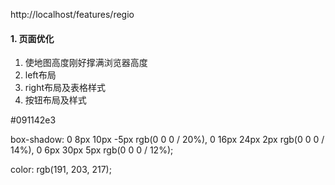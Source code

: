 http://localhost/features/regio

#### 1. 页面优化

1. 使地图高度刚好撑满浏览器高度
2. left布局
3. right布局及表格样式
4. 按钮布局及样式

#091142e3

box-shadow: 0 8px 10px -5px rgb(0 0 0 / 20%), 0 16px 24px 2px rgb(0 0 0 / 14%), 0 6px 30px 5px rgb(0 0 0 / 12%);

  color: rgb(191, 203, 217);